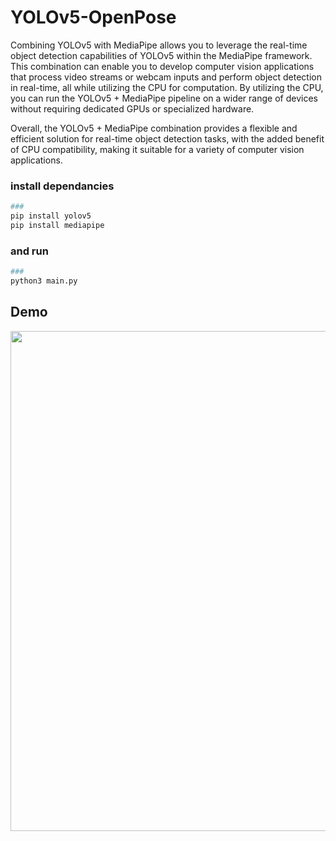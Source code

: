 # YOLOv5-OpenPose

Combining YOLOv5 with MediaPipe allows you to leverage the real-time object detection capabilities of YOLOv5 within the MediaPipe framework. This combination can enable you to develop computer vision applications that process video streams or webcam inputs and perform object detection in real-time, all while utilizing the CPU for computation. By utilizing the CPU, you can run the YOLOv5 + MediaPipe pipeline on a wider range of devices without requiring dedicated GPUs or specialized hardware.

Overall, the YOLOv5 + MediaPipe combination provides a flexible and efficient solution for real-time object detection tasks, with the added benefit of CPU compatibility, making it suitable for a variety of computer vision applications.

### install dependancies
```bash
### 
pip install yolov5
pip install mediapipe


```

### and run 
```bash
### 
python3 main.py

```

## Demo
<div align="center">
<p>
<img src="https://github.com/bharath5673/YOLOv5-OpenPose/blob/main/demo.gif" width="800"/>


